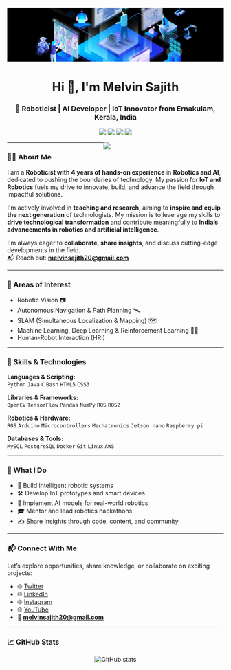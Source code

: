 ![Banner](https://github.com/Melvinsajith/Melvinsajith/blob/main/1649467789645.jpeg)

<h1 align="center">Hi 👋, I'm Melvin Sajith</h1>
<h3 align="center">🚀 Roboticist | AI Developer | IoT Innovator from Ernakulam, Kerala, India</h3>

<p align="center">
  <a href="https://twitter.com/MelvinSajith"><img src="https://img.shields.io/badge/Twitter-%231DA1F2.svg?style=for-the-badge&logo=twitter&logoColor=white"/></a>
  <a href="https://www.linkedin.com/in/melvinsajith/"><img src="https://img.shields.io/badge/LinkedIn-%230077B5.svg?style=for-the-badge&logo=linkedin&logoColor=white"/></a>
  <a href="https://instagram.com/melvin._.sajith"><img src="https://img.shields.io/badge/Instagram-%23E4405F.svg?style=for-the-badge&logo=instagram&logoColor=white"/></a>
  <a href="https://www.youtube.com/channel/UC0Nm0O9WIpnPzETvmGoI0jA"><img src="https://img.shields.io/badge/YouTube-%23FF0000.svg?style=for-the-badge&logo=youtube&logoColor=white"/></a>
</p>

<img align="right" src="https://github.com/Melvinsajith/Melvinsajith/assets/75600365/69022c56-dc80-48f5-b8ea-188f6abaa9fa" width="280" />

---

### 👨‍💻 About Me

I am a **Roboticist with 4 years of hands-on experience** in **Robotics and AI**, dedicated to pushing the boundaries of technology. My passion for **IoT and Robotics** fuels my drive to innovate, build, and advance the field through impactful solutions.

I'm actively involved in **teaching and research**, aiming to **inspire and equip the next generation** of technologists. My mission is to leverage my skills to **drive technological transformation** and contribute meaningfully to **India’s advancements in robotics and artificial intelligence**.

I'm always eager to **collaborate, share insights**, and discuss cutting-edge developments in the field.  
📬 Reach out: **melvinsajith20@gmail.com**

---

### 🌟 Areas of Interest

- Robotic Vision 📷  
- Autonomous Navigation & Path Planning 🛰️  
- SLAM (Simultaneous Localization & Mapping) 🗺️  
- Machine Learning, Deep Learning & Reinforcement Learning 🤖🧠  
- Human-Robot Interaction (HRI)

---

### 🔧 Skills & Technologies

**Languages & Scripting:**  
`Python` `Java` `C` `Bash` `HTML5` `CSS3`

**Libraries & Frameworks:**  
`OpenCV` `TensorFlow` `Pandas` `NumPy` `ROS` `ROS2`  

**Robotics & Hardware:**  
`ROS` `Arduino` `Microcontrollers` `Mechatronics` `Jetson nano` `Raspberry pi`  

**Databases & Tools:**  
`MySQL` `PostgreSQL` `Docker` `Git` `Linux` `AWS`

---

### 🚀 What I Do

- 🤖 Build intelligent robotic systems
- 🛠️ Develop IoT prototypes and smart devices
- 🧠 Implement AI models for real-world robotics
- 🎓 Mentor and lead robotics hackathons
- ✍️ Share insights through code, content, and community

---

### 📬 Connect With Me

Let’s explore opportunities, share knowledge, or collaborate on exciting projects:

- 🌐 [Twitter](https://twitter.com/MelvinSajith)  
- 🌐 [LinkedIn](https://www.linkedin.com/in/melvinsajith/)  
- 🌐 [Instagram](https://www.instagram.com/melvin._.sajith/)  
- 🌐 [YouTube](https://www.youtube.com/channel/UC0Nm0O9WIpnPzETvmGoI0jA)  
- 📧 **melvinsajith20@gmail.com**

---

### 📈 GitHub Stats

<p align="center">
  <img src="https://github-readme-stats.vercel.app/api?username=melvinsajith&show_icons=true&theme=tokyonight" alt="GitHub stats" />
</p>

